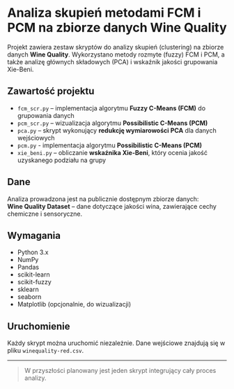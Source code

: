 # Analiza skupień metodami FCM i PCM na zbiorze danych Wine Quality

Projekt zawiera zestaw skryptów do analizy skupień (clustering) na zbiorze danych **Wine Quality**. Wykorzystano metody rozmyte (fuzzy) FCM i PCM, a także analizę głównych składowych (PCA) i wskaźnik jakości grupowania Xie-Beni.

## Zawartość projektu

- `fcm_scr.py` – implementacja algorytmu **Fuzzy C-Means (FCM)** do grupowania danych
- `pcm_scr.py` – wizualizacja algorytmu **Possibilistic C-Means (PCM)**
- `pca.py` – skrypt wykonujący **redukcję wymiarowości PCA** dla danych wejściowych
- `pcm.py` - implementacja algorytmu **Possibilistic C-Means (PCM)**
- `xie_beni.py` – obliczanie **wskaźnika Xie-Beni**, który ocenia jakość uzyskanego podziału na grupy

## Dane

Analiza prowadzona jest na publicznie dostępnym zbiorze danych:  
**Wine Quality Dataset** – dane dotyczące jakości wina, zawierające cechy chemiczne i sensoryczne.

## Wymagania

- Python 3.x
- NumPy
- Pandas
- scikit-learn
- scikit-fuzzy
- sklearn
- seaborn
- Matplotlib (opcjonalnie, do wizualizacji)

## Uruchomienie

Każdy skrypt można uruchomić niezależnie. Dane wejściowe znajdują się w pliku `winequality-red.csv`.

---

> W przyszłości planowany jest jeden skrypt integrujący cały proces analizy.



